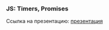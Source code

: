 ### JS: Timers, Promises
Ссылка на презентацию: [презентация](https://github.com/ait-tr/cohort42.2/blob/main/front_end/lesson_18/Lesson18_JS_Timers_Promises)

